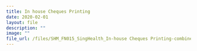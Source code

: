 ```yaml
---
title: In house Cheques Printing
date: 2020-02-01
layout: file
description: ""
image: ""
file_url: /files/SHM_FN015_SingHealth_In-house Cheques Printing-combine.pdf
---
```

